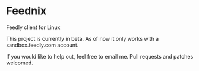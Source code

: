 Feednix
=======

Feedly client for Linux

This project is currently in beta. As of now it only works with a sandbox.feedly.com account.

If you would like to help out, feel free to email me. Pull requests and patches welcomed.
